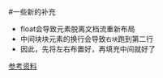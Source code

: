 #一些新的补充

- float会导致元素脱离文档流重新布局
- 中间块块元素的换行会导致`右块`跑到第二行
- 因此，先将左右布置好，再填充中间就好了

[参考资料](http://jingyan.baidu.com/article/fdffd1f826fa46f3e88ca17c.html)